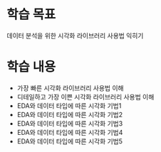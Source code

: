 # 학습 목표
데이터 분석을 위한 시각화 라이브러리 사용법 익히기

# 학습 내용
- 가장 빠른 시각화 라이브러리 사용법 이해
- 디테일하고 가장 이쁜 시각화 라이브러리 사용법 이해
- EDA와 데이터 타입에 따른 시각화 기법1
- EDA와 데이터 타입에 따른 시각화 기법2
- EDA와 데이터 타입에 따른 시각화 기법3
- EDA와 데이터 타입에 따른 시각화 기법4
- EDA와 데이터 타입에 따른 시각화 기법5
